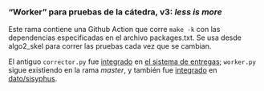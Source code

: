 ### “Worker” para pruebas de la cátedra, v3: _less is more_

Este rama contiene una Github Action que corre `make -k` con las dependencias especificadas en el archivo packages.txt. Se usa desde algo2_skel para correr las pruebas cada vez que se cambian.

El antiguo `corrector.py` fue [integrado][i1] en [el sistema de entregas][algo2_entregas]; `worker.py` sigue existiendo en la rama _master_, y también fue [integrado][i2] en [dato/sisyphus].

[dato/sisyphus]: https://github.com/dato/sisyphus
[algo2_entregas]: https://github.com/algoritmos-rw/algo2_sistema_entregas
[i1]: https://github.com/algoritmos-rw/algo2_sistema_entregas/commit/6eb674b46e
[i2]: https://github.com/dato/sisyphus/commit/0703e9cf22b6142330d1b415a1b06796f
